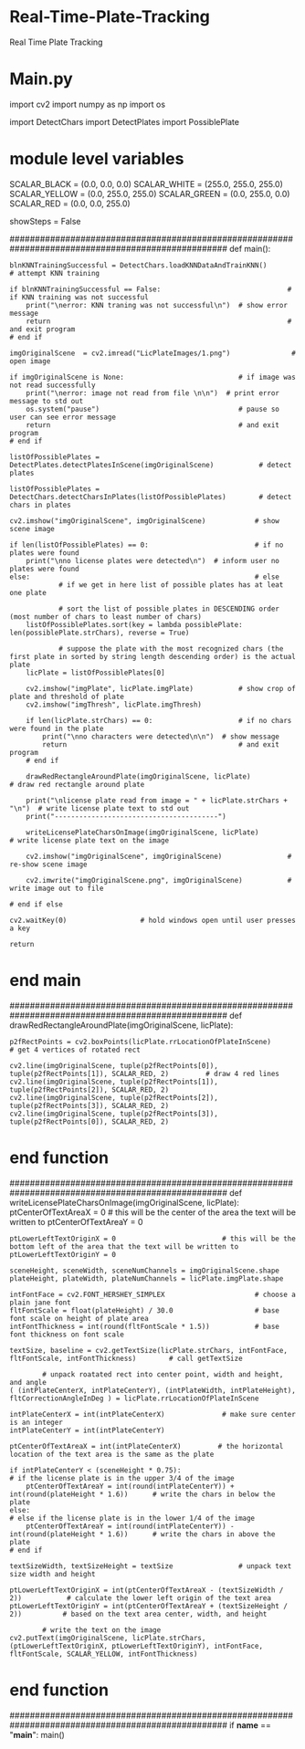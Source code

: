 # Real-Time-Plate-Tracking
Real Time Plate Tracking
# Main.py

import cv2
import numpy as np
import os

import DetectChars
import DetectPlates
import PossiblePlate

# module level variables ##########################################################################
SCALAR_BLACK = (0.0, 0.0, 0.0)
SCALAR_WHITE = (255.0, 255.0, 255.0)
SCALAR_YELLOW = (0.0, 255.0, 255.0)
SCALAR_GREEN = (0.0, 255.0, 0.0)
SCALAR_RED = (0.0, 0.0, 255.0)

showSteps = False

###################################################################################################
def main():

    blnKNNTrainingSuccessful = DetectChars.loadKNNDataAndTrainKNN()         # attempt KNN training

    if blnKNNTrainingSuccessful == False:                               # if KNN training was not successful
        print("\nerror: KNN traning was not successful\n")  # show error message
        return                                                          # and exit program
    # end if

    imgOriginalScene  = cv2.imread("LicPlateImages/1.png")               # open image

    if imgOriginalScene is None:                            # if image was not read successfully
        print("\nerror: image not read from file \n\n")  # print error message to std out
        os.system("pause")                                  # pause so user can see error message
        return                                              # and exit program
    # end if

    listOfPossiblePlates = DetectPlates.detectPlatesInScene(imgOriginalScene)           # detect plates

    listOfPossiblePlates = DetectChars.detectCharsInPlates(listOfPossiblePlates)        # detect chars in plates

    cv2.imshow("imgOriginalScene", imgOriginalScene)            # show scene image

    if len(listOfPossiblePlates) == 0:                          # if no plates were found
        print("\nno license plates were detected\n")  # inform user no plates were found
    else:                                                       # else
                # if we get in here list of possible plates has at leat one plate

                # sort the list of possible plates in DESCENDING order (most number of chars to least number of chars)
        listOfPossiblePlates.sort(key = lambda possiblePlate: len(possiblePlate.strChars), reverse = True)

                # suppose the plate with the most recognized chars (the first plate in sorted by string length descending order) is the actual plate
        licPlate = listOfPossiblePlates[0]

        cv2.imshow("imgPlate", licPlate.imgPlate)           # show crop of plate and threshold of plate
        cv2.imshow("imgThresh", licPlate.imgThresh)

        if len(licPlate.strChars) == 0:                     # if no chars were found in the plate
            print("\nno characters were detected\n\n")  # show message
            return                                          # and exit program
        # end if

        drawRedRectangleAroundPlate(imgOriginalScene, licPlate)             # draw red rectangle around plate

        print("\nlicense plate read from image = " + licPlate.strChars + "\n")  # write license plate text to std out
        print("----------------------------------------")

        writeLicensePlateCharsOnImage(imgOriginalScene, licPlate)           # write license plate text on the image

        cv2.imshow("imgOriginalScene", imgOriginalScene)                # re-show scene image

        cv2.imwrite("imgOriginalScene.png", imgOriginalScene)           # write image out to file

    # end if else

    cv2.waitKey(0)					# hold windows open until user presses a key

    return
# end main

###################################################################################################
def drawRedRectangleAroundPlate(imgOriginalScene, licPlate):

    p2fRectPoints = cv2.boxPoints(licPlate.rrLocationOfPlateInScene)            # get 4 vertices of rotated rect

    cv2.line(imgOriginalScene, tuple(p2fRectPoints[0]), tuple(p2fRectPoints[1]), SCALAR_RED, 2)         # draw 4 red lines
    cv2.line(imgOriginalScene, tuple(p2fRectPoints[1]), tuple(p2fRectPoints[2]), SCALAR_RED, 2)
    cv2.line(imgOriginalScene, tuple(p2fRectPoints[2]), tuple(p2fRectPoints[3]), SCALAR_RED, 2)
    cv2.line(imgOriginalScene, tuple(p2fRectPoints[3]), tuple(p2fRectPoints[0]), SCALAR_RED, 2)
# end function

###################################################################################################
def writeLicensePlateCharsOnImage(imgOriginalScene, licPlate):
    ptCenterOfTextAreaX = 0                             # this will be the center of the area the text will be written to
    ptCenterOfTextAreaY = 0

    ptLowerLeftTextOriginX = 0                          # this will be the bottom left of the area that the text will be written to
    ptLowerLeftTextOriginY = 0

    sceneHeight, sceneWidth, sceneNumChannels = imgOriginalScene.shape
    plateHeight, plateWidth, plateNumChannels = licPlate.imgPlate.shape

    intFontFace = cv2.FONT_HERSHEY_SIMPLEX                      # choose a plain jane font
    fltFontScale = float(plateHeight) / 30.0                    # base font scale on height of plate area
    intFontThickness = int(round(fltFontScale * 1.5))           # base font thickness on font scale

    textSize, baseline = cv2.getTextSize(licPlate.strChars, intFontFace, fltFontScale, intFontThickness)        # call getTextSize

            # unpack roatated rect into center point, width and height, and angle
    ( (intPlateCenterX, intPlateCenterY), (intPlateWidth, intPlateHeight), fltCorrectionAngleInDeg ) = licPlate.rrLocationOfPlateInScene

    intPlateCenterX = int(intPlateCenterX)              # make sure center is an integer
    intPlateCenterY = int(intPlateCenterY)

    ptCenterOfTextAreaX = int(intPlateCenterX)         # the horizontal location of the text area is the same as the plate

    if intPlateCenterY < (sceneHeight * 0.75):                                                  # if the license plate is in the upper 3/4 of the image
        ptCenterOfTextAreaY = int(round(intPlateCenterY)) + int(round(plateHeight * 1.6))      # write the chars in below the plate
    else:                                                                                       # else if the license plate is in the lower 1/4 of the image
        ptCenterOfTextAreaY = int(round(intPlateCenterY)) - int(round(plateHeight * 1.6))      # write the chars in above the plate
    # end if

    textSizeWidth, textSizeHeight = textSize                # unpack text size width and height

    ptLowerLeftTextOriginX = int(ptCenterOfTextAreaX - (textSizeWidth / 2))           # calculate the lower left origin of the text area
    ptLowerLeftTextOriginY = int(ptCenterOfTextAreaY + (textSizeHeight / 2))          # based on the text area center, width, and height

            # write the text on the image
    cv2.putText(imgOriginalScene, licPlate.strChars, (ptLowerLeftTextOriginX, ptLowerLeftTextOriginY), intFontFace, fltFontScale, SCALAR_YELLOW, intFontThickness)
# end function

###################################################################################################
if __name__ == "__main__":
    main()


















